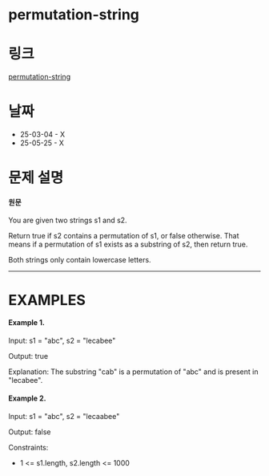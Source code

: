 # permutation-string

# 링크

[permutation-string](https://neetcode.io/problems/permutation-string)

# 날짜

- 25-03-04 - X
- 25-05-25 - X

# 문제 설명

#### 원문

You are given two strings s1 and s2.

Return true if s2 contains a permutation of s1, or false otherwise. That means if a permutation of s1 exists as a substring of s2, then return true.

Both strings only contain lowercase letters.

---

# EXAMPLES

#### Example 1.

Input: s1 = "abc", s2 = "lecabee"

Output: true

Explanation: The substring "cab" is a permutation of "abc" and is present in "lecabee".

#### Example 2.

Input: s1 = "abc", s2 = "lecaabee"

Output: false

Constraints:

- 1 <= s1.length, s2.length <= 1000
